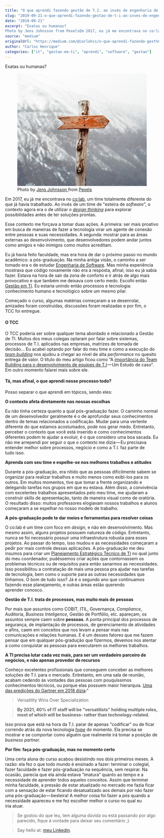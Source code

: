 ```yaml
---
title: "O que aprendi fazendo gestão de T.I. ao invés de engenharia de software"
slug: "2019-09-21-o-que-aprendi-fazendo-gestao-de-t-i-ao-inves-de-engenharia-de-software-460a9d94f6c2"
date: "2019-09-21"
excerpt: "Exatas ou humanas?
Photo by Jens Johnsson from PexelsEm 2017, eu já me encontrava no co:lab, um time totalmente diferente do que já havia trabalhado. Ao invés de um time de \"esteira de software\", o co..."
source: "medium"
originalUrl: "https://medium.com/@carlohcs/o-que-aprendi-fazendo-gest%C3%A3o-de-t-i-ao-inv%C3%A9s-de-engenharia-de-software-460a9d94f6c2?source=rss-3ad5ddeda9f9------2"
author: "Carlos Henrique"
categories: ["it", "gestao-em-ti", "aprendi", "software", "gestao"]
---
```


<p>Exatas ou&nbsp;humanas?</p>
<figure><img alt="" src="/static/img/blog/1_Ws3HHaFTkfdTWfg7qF6OfA.jpeg" data-original-src="https://cdn-images-1.medium.com/max/1024/1*Ws3HHaFTkfdTWfg7qF6OfA.jpeg"><figcaption>Photo by <a href="https://www.pexels.com/@jens-johnsson-14223?utm_content=attributionCopyText&amp;utm_medium=referral&amp;utm_source=pexels">Jens Johnsson </a>from&nbsp;<a href="https://www.pexels.com/photo/mountains-nature-arrow-guide-66100/?utm_content=attributionCopyText&amp;utm_medium=referral&amp;utm_source=pexels">Pexels</a></figcaption></figure><p>Em 2017, eu já me encontrava no <a href="https://medium.com/revista-co-lab">co:lab</a>, um time totalmente diferente do que já havia trabalhado. Ao invés de um time de "esteira de <em>software</em>", o contexto agora era o de utilizar o <a href="https://endeavor.org.br/tecnologia/design-thinking-inovacao/"><em>design thinking</em></a> para explorar possibilidades antes de ter soluções&nbsp;prontas.</p>
<p>Esse contexto me forçava a tomar duas ações. A primeira: ser mais proativo em busca de maneiras de fazer a tecnologia virar um agente de conexão entre pessoas e suas necessidades. A segunda: mostrar para as áreas externas ao desenvolvimento, que desenvolvedores podem andar juntos como amigos e não inimigos como muitos acreditam.</p>
<p>Eu já havia feito faculdade, mas era hora de dar o próximo passo no mundo acadêmico: a pós-graduação. Na minha antiga visão, o caminho a ser tomado era o de estudar <a href="https://www.impacta.edu.br/pos/engenharia-de-software">Engenharia de Software</a>. Mas minha experiência mostrava que código novamente não era a resposta, afinal, isso eu já sabia fazer. Estava na hora de sair da zona de conforto e ir atrás de algo mais provocativo e que também me deixava com certo medo. Escolhi então <a href="https://www.impacta.edu.br/graduacoes/gestao-da-tecnologia-da-informacao">Gestão em TI</a>. Eu estaria unindo então processos e tecnologia: conhecimento humano e tecnológico sobre um mesmo&nbsp;pilar.</p>
<p>Começado o curso, algumas matérias começaram a&nbsp;se&nbsp;desenrolar, amizades foram construídas, discussões foram realizadas e por fim, o TCC&nbsp;foi&nbsp;entregue.</p>
<h4><strong>O TCC</strong></h4>
<p>O TCC poderia ser sobre qualquer tema abordado e relacionado a Gestão de TI. Muitos dos meus colegas optaram por falar sobre sistemas, processos de T.I. aplicados nas empresas, matrizes de tomada de decisão… Eu acabei optando por falar do meu time e como a execução do <a href="https://www.ohub.com.br/ideias/team-building-o-que-e/"><em>team building</em></a> nos ajudou a chegar ao nível de alta <em>performance</em> no quesito entrega de valor. O título do meu artigo ficou como “A <a href="https://drive.google.com/file/d/1SV5MvFJ3q2fqAgOC_FNdvo_YnLoXWiEu/view?usp=sharing">importância do Team Building para o desenvolvimento de equipes de T.I</a> — Um Estudo de caso”. Em outro momento falarei mais sobre&nbsp;ele.</p>
<h4><strong>Tá, mas afinal, o que aprendi nesse processo&nbsp;todo?</strong></h4>
<p>Posso separar o que aprendi em tópicos, sendo&nbsp;eles:</p>
<p><strong>O contexto afeta diretamente nas nossas&nbsp;escolhas</strong></p>
<p>Eu não tinha certeza quanto a qual pós-graduação fazer. O caminho normal de um desenvolvedor geralmente é o de aprofundar seus conhecimentos dentro de temas relacionados a codificação. Mudar para uma vertente diferente do que estamos acostumados, pode nos gerar medo. Entretanto, perceber o contexto que você está inserido e como conhecimentos diferentes podem te ajudar a evoluir, é o que considero uma boa sacada. Eu não me arrependi por seguir o que o contexto me dizia — Eu precisava entender melhor sobre processos, negócio e como a T.I. faz parte de tudo&nbsp;isso.</p>
<p><strong>Aprenda com seu time e espelhe-se nos melhores trabalhos e&nbsp;atitudes</strong></p>
<p>Durante a pós-graduação, era nítido que as pessoas dificilmente sabem se organizar para realizar trabalhos e muito menos como exibi-los para os outros. Em muitos momentos, tive que tomar a frente organizando e delegando tarefas nos grupos em que eu estava. Além disso, a convivência com excelentes trabalhos apresentados pelo meu time, me ajudaram a construir skills de apresentação, tanto de maneira visual como de oratória. O resultado disso: muitos professores elogiavam nossos trabalhos e alunos começaram a se espelhar no nosso modelo de trabalho.</p>
<p><strong>A pós-graduação pode te dar meios e ferramentas para resolver&nbsp;coisas</strong></p>
<p>O co:lab é um time com foco em <em>design, </em>e não em desenvolvimento. Mas mesmo assim, alguns projetos possuem natureza de código. Entretanto, nunca se foi necessário possuir uma infraestrutura robusta para esses projetos. Ao passar do tempo, isso mudou e as necessidades começaram a pedir por mais controle dessas aplicações. A pós-graduação me deu insumos para criar um <a href="https://blog.tecjump.com.br/como-e-por-que-fazer-planejamento-estrategico-em-ti/">Planejamento Estratégico Técnico de TI</a> no qual junto do meu coordenador, pudéssemos criar ações que contornassem os problemas técnicos ou de requisitos para então sanarmos as necessidades. Isso possibilitou a contratação de mais uma pessoa pra ajudar nas tarefas de tecnologia, bem como o suporte para as outras necessidades que tínhamos. O bom de tudo isso? Já é o segundo ano que continuamos fazendo esse planejamento, e outras áreas estão querendo aprender&nbsp;conosco.</p>
<p><strong>Gestão de T.I. trata de processos, mas muito mais de&nbsp;pessoas</strong></p>
<p>Por mais que assuntos como COBIT, ITIL, Governança, <em>Compliance</em>, Auditoria, <em>Business</em> <em>Inteligence, </em>Gestão de<em> </em>Portfólio, etc. apareçam, os assuntos sempre caem sobre <strong>pessoas</strong>. A ponta principal dos processos de segurança, de implantação de processos, de gerenciamento de atividades e afins, caem em conceitos que nos levam a pensar mais nas comunicações e relações humanas. E é um desses fatores que me fazem pensar que em qualquer pós-gradução que fizermos, devemos nos atentar a como conquistar as pessoas para executarem os melhores trabalhos.</p>
<p><strong>A TI precisa lutar cada vez mais, para ser um verdadeiro parceiro de negócios, e não apenas provedor de&nbsp;recursos</strong></p>
<p>Conheço excelentes profissionais que conseguem conceber as melhores soluções de T.I. para o mercado. Entretanto, em uma sala de reunião, acabam cedendo às vontades das pessoas com pouquíssimos conhecimentos técnicos, ou porque elas possuem maior hierarquia. <a href="https://www.gartner.com/smarterwithgartner/gartner-top-strategic-predictions-for-2018-and-beyond/">Uma das predições do Gartner em 2018&nbsp;dizia</a>:"</p>
<blockquote>Versatility Wins Over Specialization</blockquote>
<blockquote><strong>By 2021, 40% of IT staff will be “versatilists” holding multiple roles, most of which will be business- rather than technology-related.</strong></blockquote>
<p>Isso prova que está na hora da T.I. parar de apenas "codificar" ou de ficar correndo atrás da nova tecnologia <a href="https://canaltech.com.br/inovacao/o-ciclo-de-hype-das-tecnologias-emergentes/"><em>hype</em></a> do momento. Ela precisa se mostrar e se comportar como alguém que realmente irá tomar a posição de <em>business&nbsp;partner.</em></p>
<p><strong>Por fim: faça pós-graduação, mas no momento&nbsp;certo</strong></p>
<p>Uma certa aluna do curso acabou desistindo nos dois primeiros meses. A razão: ela fez o que todo mundo é ensinado a fazer: terminar o colegial, fazer faculdade e fazer pós-graduação na sequência, sem respirar. Na ocasião, parecia que ela ainda estava “imatura” quanto ao tempo e a necessidade de aprender todos aqueles conceitos. Assim que terminei minha faculdade, a pressão de estar atualizado no mercado me fazia ficar com a sensação de estar ficando desatualizado aos demais por não fazer uma pós-graduação — besteira! A melhor coisa foi fazer a pós quando a necessidade apareceu e me fez escolher melhor o curso no qual eu iria&nbsp;atuar.</p>
<blockquote>Se gostou do que leu, tem alguma dúvida ou está passando por algo parecido, fique à vontade para deixar seu comentário&nbsp;;)</blockquote>
<blockquote>Say hello at: <a href="http://linkedin.com/in/carlohcs?source=post_page---------------------------">meu Linkedin</a>.</blockquote>
<img src="/static/img/blog/stat.jpg" width="1" height="1" alt="" data-original-src="https://medium.com/_/stat?event=post.clientViewed&amp;referrerSource=full_rss&amp;postId=460a9d94f6c2">
